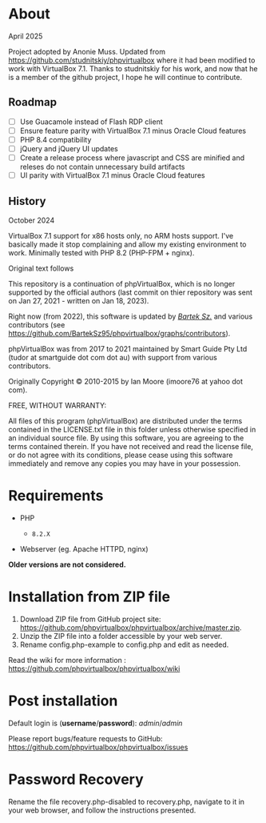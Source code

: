 # About

April 2025

Project adopted by Anonie Muss. Updated from https://github.com/studnitskiy/phpvirtualbox where
it had been modified to work with VirtualBox 7.1. Thanks to studnitskiy for his work, and now that
he is a member of the github project, I hope he will continue to contribute.

## Roadmap

- [ ] Use Guacamole instead of Flash RDP client
- [ ] Ensure feature parity with VirtualBox 7.1 minus Oracle Cloud features
- [ ] PHP 8.4 compatibility
- [ ] jQuery and jQuery UI updates
- [ ] Create a release process where javascript and CSS are minified and releses do not contain unnecessary build artifacts
- [ ] UI parity with VirtualBox 7.1 minus Oracle Cloud features

## History

October 2024

VirtualBox 7.1 support for x86 hosts only, no ARM hosts support.
I've basically made it stop complaining and allow my existing environment to work.
Minimally tested with PHP 8.2 (PHP-FPM + nginx).

Original text follows

This repository is a continuation of phpVirtualBox, which is no longer supported by the official authors (last commit on thier repository was sent on Jan 27, 2021 - written on Jan 18, 2023).

Right now (from 2022), this software is updated by *[Bartek Sz.](https://github.com/BartekSz95)* and various contributors (see https://github.com/BartekSz95/phpvirtualbox/graphs/contributors).

phpVirtualBox was from 2017 to 2021 maintained by Smart Guide Pty Ltd (tudor at smartguide dot com dot au) with support from various contributors.

Originally Copyright © 2010-2015 by Ian Moore (imoore76 at yahoo dot com).

FREE, WITHOUT WARRANTY:

All files of this program (phpVirtualBox) are distributed under the
terms contained in the LICENSE.txt file in this folder unless otherwise
specified in an individual source file. By using this software, you are
agreeing to the terms contained therein. If you have not received and read
the license file, or do not agree with its conditions, please cease using
this software immediately and remove any copies you may have in your
possession.

# Requirements

- PHP
    - ``8.2.X``

- Webserver (eg. Apache HTTPD, nginx)

**Older versions are not considered.**

# Installation from ZIP file

1) Download ZIP file from GitHub project site: https://github.com/phpvirtualbox/phpvirtualbox/archive/master.zip.
2) Unzip the ZIP file into a folder accessible by your web server.
3) Rename config.php-example to config.php and edit as needed.

Read the wiki for more information : https://github.com/phpvirtualbox/phpvirtualbox/wiki

# Post installation

Default login is (**username**/**password**): *admin*/*admin*

Please report bugs/feature requests to GitHub:
https://github.com/phpvirtualbox/phpvirtualbox/issues

# Password Recovery

Rename the file recovery.php-disabled to recovery.php, navigate to it in your web browser, and follow the instructions presented.
